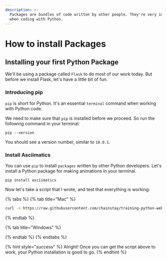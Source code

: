 ```yaml
---
description: >-
  Packages are bundles of code written by other people. They're very important
  when coding with Python.
---
```


# How to install Packages

## Installing your first Python Package

We'll be using a package called `Flask` to do most of our work today. But before we install Flask, let's have a little bit of fun.

### Introducing pip

`pip` is short for Python. It's an essential `terminal` command when working with Python code.

We need to make sure that `pip` is installed before we proceed. So run the following command in your terminal:

`pip --version`

You should see a version number, similar to `10.0.1`.

### Install Asciimatics

You can use `pip` to install `packages` written by other Python developers. Let's install a Python package for making animations in your terminal.

`pip install asciimatics`

Now let's take a script that I wrote, and test that everything is working:

{% tabs %}
{% tab title="Mac" %}
```bash
curl -s https://raw.githubusercontent.com/chainstay/training-python-webserver/master/resources/hack_her_413_ascii.py > /tmp/ibeelong.py && python3 /tmp/ibeelong.py
```
{% endtab %}

{% tab title="Windows" %}

{% endtab %}
{% endtabs %}

{% hint style="success" %}
Alright! Once you can get the script above to work, your Python installation is good to go.
{% endhint %}

